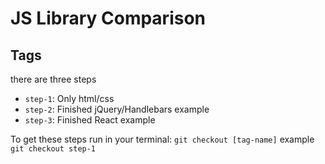 # JS Library Comparison

## Tags

there are three steps

* `step-1`: Only html/css
* `step-2`: Finished jQuery/Handlebars example
* `step-3`: Finished React example

To get these steps run in your terminal: `git checkout [tag-name]` example `git checkout step-1`

